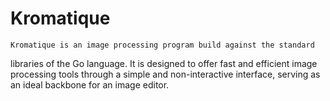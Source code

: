 # Kromatique

    Kromatique is an image processing program build against the standard
libraries of the Go language. It is designed to offer fast and efficient
image processing tools through a simple and non-interactive interface,
serving as an ideal backbone for an image editor.

